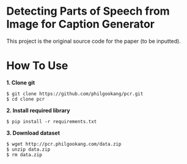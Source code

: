 # Detecting Parts of Speech from Image for Caption Generator
This project is the original source code for the paper (to be inputted).

# How To Use
**1. Clone git**
```
$ git clone https://github.com/philgookang/pcr.git
$ cd clone pcr
```

**2. Install required library**
```
$ pip install -r requirements.txt
```

**3. Download dataset**
```
$ wget http://pcr.philgookang.com/data.zip
$ unzip data.zip
$ rm data.zip
```
